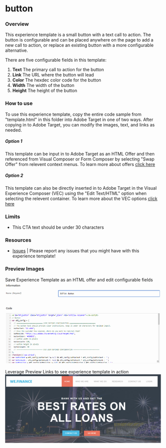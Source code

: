# button

### Overview
This experience template is a small button with a text call to action. The button is configurable and can be placed anywhere on the page to add a new call to action, or replace an existing button with a more configurable alternative. 

There are five configurable fields in this template:
1. **Text** The primary call to action for the button
1. **Link** The URL where the button will lead
1. **Color** The hexdec color code for the button
1. **Width** The width of the button
1. **Height**  The height of the button

### How to use
To use this experience template, copy the entire code sample from "template.html" in this folder into Adobe Target in one of two ways. After copying in to Adobe Target, you can modify the images, text, and links as needed.

##### Option 1
This template can be input in to Adobe Target as an HTML Offer and then referenced from Visual Composer or Form Composer by selecting "Swap Offer" from relevent context menus.  To learn more about offers [click here](https://marketing.adobe.com/resources/help/en_US/target/target/c_manage_content.html)

##### Option 2
This template can also be directly inserted in to Adobe Target in the Visual Experience Composer (VEC) using the "Edit Text/HTML" option when selecting the relevent container. To learn more about the VEC options [click here](https://marketing.adobe.com/resources/help/en_US/target/target/r_viztarget_options.html)

### Limits
* This CTA text should be under 30 characters

### Resources
* [Issues](https://github.com/Adobe-Marketing-Cloud/target-experience-templates/issues) | Please report any issues that you might have with this experience template! 

### Preview Images
Save Experience Template as an HTML offer and edit configurable fields
![Screenshot 1](https://raw.githubusercontent.com/Adobe-Marketing-Cloud/target-experience-templates/master/button/ext04a.png)


Leverage Preview Links to see experience template in action
![Screenshot 2](https://raw.githubusercontent.com/Adobe-Marketing-Cloud/target-experience-templates/master/button/ext04b.png)

